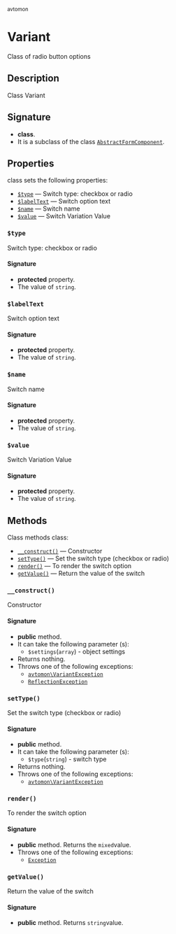 <small> avtomon </small>

Variant
=======

Class of radio button options

Description
-----------

Class Variant

Signature
---------

- **class**.
- It is a subclass of the class [`AbstractFormComponent`](../avtomon/AbstractFormComponent.md).

Properties
----------

class sets the following properties:

  - [`$type`](#$type) &mdash; Switch type: checkbox or radio
  - [`$labelText`](#$labelText) &mdash; Switch option text
  - [`$name`](#$name) &mdash; Switch name
  - [`$value`](#$value) &mdash; Switch Variation Value

### `$type`<a name="type"> </a>

Switch type: checkbox or radio

#### Signature

- **protected** property.
- The value of `string`.

### `$labelText`<a name="labelText"> </a>

Switch option text

#### Signature

- **protected** property.
- The value of `string`.

### `$name`<a name="name"> </a>

Switch name

#### Signature

- **protected** property.
- The value of `string`.

### `$value`<a name="value"> </a>

Switch Variation Value

#### Signature

- **protected** property.
- The value of `string`.

Methods
-------

Class methods class:

  - [`__construct()`](#__construct) &mdash; Constructor
  - [`setType()`](#setType) &mdash; Set the switch type (checkbox or radio)
  - [`render()`](#render) &mdash; To render the switch option
  - [`getValue()`](#getValue) &mdash; Return the value of the switch

### `__construct()`<a name="__construct"> </a>

Constructor

#### Signature

- **public** method.
- It can take the following parameter (s):
  - `$settings`(`array`) - object settings
- Returns nothing.
- Throws one of the following exceptions:
  - [`avtomon\VariantException`](../avtomon/VariantException.md)
  - [`ReflectionException`](http://php.net/class.ReflectionException)

### `setType()`<a name="setType"> </a>

Set the switch type (checkbox or radio)

#### Signature

- **public** method.
- It can take the following parameter (s):
  - `$type`(`string`) - switch type
- Returns nothing.
- Throws one of the following exceptions:
  - [`avtomon\VariantException`](../avtomon/VariantException.md)

### `render()`<a name="render"> </a>

To render the switch option

#### Signature

- **public** method.
Returns the `mixed`value.
- Throws one of the following exceptions:
  - [`Exception`](http://php.net/class.Exception)

### `getValue()`<a name="getValue"> </a>

Return the value of the switch

#### Signature

- **public** method.
Returns `string`value.

